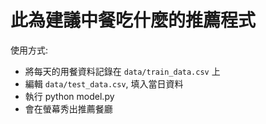 # 此為建議中餐吃什麼的推薦程式 #

使用方式:
* 將每天的用餐資料記錄在 `data/train_data.csv` 上
* 編輯 `data/test_data.csv`, 填入當日資料
* 執行 python model.py
* 會在螢幕秀出推薦餐廳

